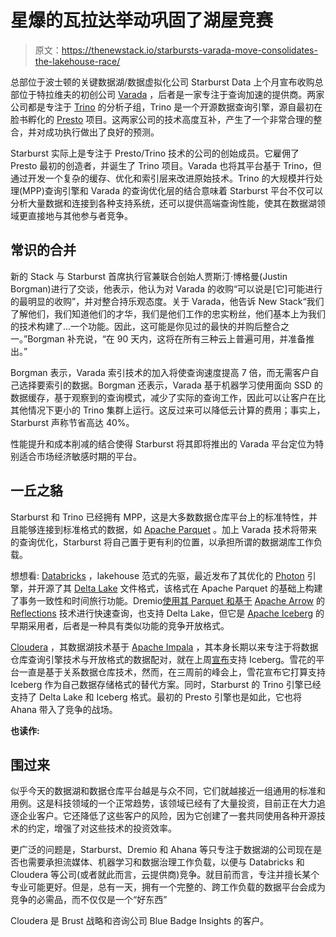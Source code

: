 # 星爆的瓦拉达举动巩固了湖屋竞赛

> 原文：<https://thenewstack.io/starbursts-varada-move-consolidates-the-lakehouse-race/>

总部位于波士顿的关键数据湖/数据虚拟化公司 Starburst Data 上个月宣布收购总部位于特拉维夫的初创公司 [Varada](https://varada.io/) ，后者是一家专注于查询加速的提供商。两家公司都是专注于 [Trino](https://trino.io/) 的分析子组，Trino 是一个开源数据查询引擎，源自最初在脸书孵化的 [Presto](https://prestodb.io/) 项目。这两家公司的技术高度互补，产生了一个非常合理的整合，并对成功执行做出了良好的预测。

Starburst 实际上是专注于 Presto/Trino 技术的公司的创始成员。它雇佣了 Presto 最初的创造者，并诞生了 Trino 项目。Varada 也将其平台基于 Trino，但通过开发一个复杂的缓存、优化和索引层来改进原始技术。Trino 的大规模并行处理(MPP)查询引擎和 Varada 的查询优化层的结合意味着 Starburst 平台不仅可以分析大量数据和连接到各种支持系统，还可以提供高端查询性能，使其在数据湖领域更直接地与其他参与者竞争。

## 常识的合并

新的 Stack 与 Starburst 首席执行官兼联合创始人贾斯汀·博格曼(Justin Borgman)进行了交谈，他表示，他认为对 Varada 的收购“可以说是[它]可能进行的最明显的收购”，并对整合持乐观态度。关于 Varada，他告诉 New Stack“我们了解他们，我们知道他们的才华，我们是他们工作的忠实粉丝，他们基本上为我们的技术构建了…一个功能。因此，这可能是你见过的最快的并购后整合之一。”Borgman 补充说，“在 90 天内，这将在所有三种云上普遍可用，并准备推出。”

Borgman 表示，Varada 索引技术的加入将使查询速度提高 7 倍，而无需客户自己选择要索引的数据。Borgman 还表示，Varada 基于机器学习使用面向 SSD 的数据缓存，基于观察到的查询模式，减少了实际的查询工作，因此可以让客户在比其他情况下更小的 Trino 集群上运行。这反过来可以降低云计算的费用；事实上，Starburst 声称节省高达 40%。

性能提升和成本削减的结合使得 Starburst 将其即将推出的 Varada 平台定位为特别适合市场经济敏感时期的平台。

## 一丘之貉

Starburst 和 Trino 已经拥有 MPP，这是大多数数据仓库平台上的标准特性，并且能够连接到标准格式的数据，如 [Apache Parquet](https://parquet.apache.org/) 。加上 Varada 技术将带来的查询优化，Starburst 将自己置于更有利的位置，以承担所谓的数据湖库工作负载。

想想看: [Databricks](https://databricks.com/) ，lakehouse 范式的先驱，最近发布了其优化的 [Photon](https://databricks.com/product/photon) 引擎，并开源了其 [Delta Lake](https://delta.io/) 文件格式，该格式在 Apache Parquet 的基础上构建了事务一致性和时间旅行功能。Dremio[使用其 Parquet 和基于](https://www.dremio.com/) [Apache Arrow](https://arrow.apache.org/) 的 [Reflections](https://docs.dremio.com/software/acceleration/reflections/#:~:text=Reflections%20Overview%20Dremio%20maintains%20physically%20optimized%20representations%20of,the%20raw%20data%20in%20the%20underlying%20data%20source.) 技术进行快速查询，也支持 Delta Lake，但它是 [Apache Iceberg](https://iceberg.apache.org/) 的早期采用者，后者是一种具有类似功能的竞争开放格式。

[Cloudera](https://www.cloudera.com/) ，其数据湖技术基于 [Apache Impala](https://impala.apache.org/) ，其本身长期以来专注于将数据仓库查询引擎技术与开放格式的数据配对，就在上周[宣布](https://blog.cloudera.com/supercharge-your-data-lakehouse-with-apache-iceberg-in-cloudera-data-platform/)支持 Iceberg。雪花的平台一直是基于关系数据仓库技术，然而，在三周前的峰会上，雪花宣布它打算支持 Iceberg 作为自己数据存储格式的替代方案。同时，Starburst 的 Trino 引擎已经支持了 Delta Lake 和 Iceberg 格式。最初的 Presto 引擎也是如此，它也将 Ahana 带入了竞争的战场。

**也读作:**

## 围过来

似乎今天的数据湖和数据仓库平台越是与众不同，它们就越接近一组通用的标准和用例。这是科技领域的一个正常趋势，该领域已经有了大量投资，目前正在大力追逐企业客户。它还降低了这些客户的风险，因为它创建了一套共同使用各种开源技术的约定，增强了对这些技术的投资效率。

更广泛的问题是，Starburst、Dremio 和 Ahana 等只专注于数据湖的公司现在是否也需要承担流媒体、机器学习和数据治理工作负载，以便与 Databricks 和 Cloudera 等公司(或者就此而言，云提供商)竞争。就目前而言，专注并擅长某个专业可能更好。但是，总有一天，拥有一个完整的、跨工作负载的数据平台会成为竞争的必需品，而不仅仅是一个“好东西”

Cloudera 是 Brust 战略和咨询公司 Blue Badge Insights 的客户。

<svg xmlns:xlink="http://www.w3.org/1999/xlink" viewBox="0 0 68 31" version="1.1"><title>Group</title> <desc>Created with Sketch.</desc></svg>